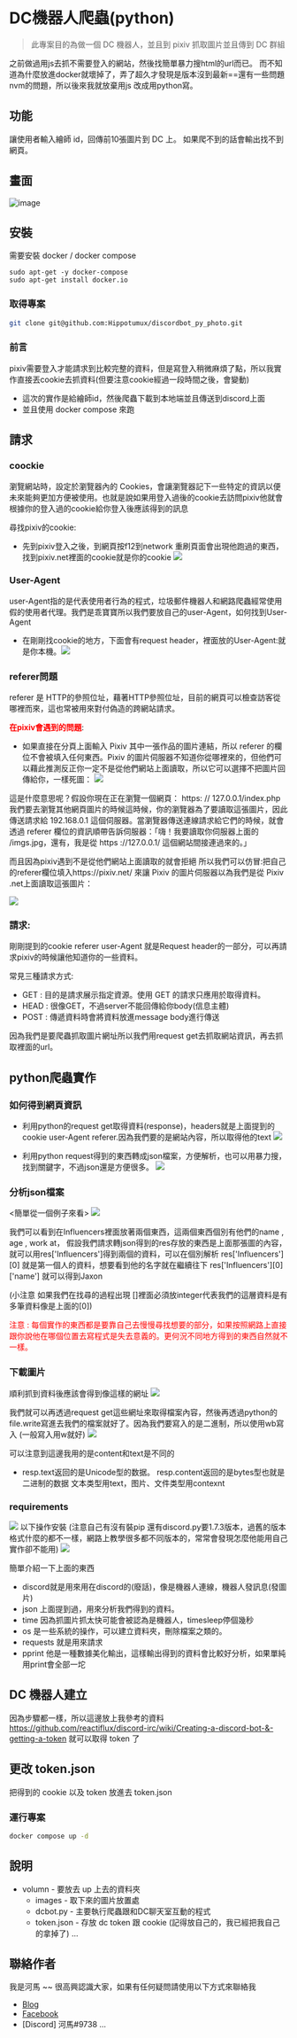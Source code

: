 # DC機器人爬蟲(python)

> 此專案目的為做一個 DC 機器人，並且到 pixiv 抓取圖片並且傳到 DC 群組

之前做過用js去抓不需要登入的網站，然後找簡單暴力搜html的url而已。
而不知道為什麼放進docker就壞掉了，弄了超久才發現是版本沒到最新==還有一些問題nvm的問題，所以後來我就放棄用js 改成用python寫。

## 功能

讓使用者輸入繪師 id，回傳前10張圖片到 DC 上。
如果爬不到的話會輸出找不到網頁。

## 畫面

![image](https://github.com/Hippotumux/discordbot_py_photo/assets/100692893/1fe52a42-d57e-43fe-9aa0-462630869cfb)

## 安裝

需要安裝 docker / docker compose 

```
sudo apt-get -y docker-compose
sudo apt-get install docker.io
```


### 取得專案

```bash
git clone git@github.com:Hippotumux/discordbot_py_photo.git
```

### 前言
pixiv需要登入才能請求到比較完整的資料，但是寫登入稍微麻煩了點，所以我實作直接丟cookie去抓資料(但要注意cookie經過一段時間之後，會變動) 
- 這次的實作是給繪師id，然後爬蟲下載到本地端並且傳送到discord上面
- 並且使用 docker compose 來跑

## 請求

### coockie
瀏覽網站時，設定於瀏覽器內的 Cookies，會讓瀏覽器記下一些特定的資訊以便未來能夠更加方便被使用。也就是說如果用登入過後的cookie去訪問pixiv他就會根據你的登入過的cookie給你登入後應該得到的訊息

尋找pixiv的cookie:
- 先到pixiv登入之後，到網頁按f12到network 重刷頁面會出現他跑過的東西，找到pixiv.net裡面的cookie就是你的cookie
![](https://i.imgur.com/OC7PHsM.png)


### User-Agent
user-Agent指的是代表使用者行為的程式，垃圾郵件機器人和網路爬蟲經常使用假的使用者代理。我們是乖寶寶所以我們要放自己的user-Agent，如何找到User-Agent
- 在剛剛找cookie的地方，下面會有request header，裡面放的User-Agent:就是你本機。![](https://i.imgur.com/e0pkgkH.png)


### referer問題
referer 是 HTTP的參照位址，藉著HTTP參照位址，目前的網頁可以檢查訪客從哪裡而來，這也常被用來對付偽造的跨網站請求。

<strong><font color = "red">在pixiv會遇到的問題</strong></font>:
- 如果直接在分頁上面輸入 Pixiv 其中一張作品的圖片連結，所以 referer 的欄位不會被填入任何東西。Pixiv 的圖片伺服器不知道你從哪裡來的，但他們可以藉此推測反正你一定不是從他們網站上面讀取，所以它可以選擇不把圖片回傳給你，一樣死圖：
![](https://i.imgur.com/LbrpMZA.png)

這是什麼意思呢？假設你現在正在瀏覽一個網頁：
https: // 127.0.0.1/index.php
我們要去瀏覽其他網頁圖片的時候這時候，你的瀏覽器為了要讀取這張圖片，因此傳送請求給 192.168.0.1 這個伺服器。當瀏覽器傳送連線請求給它們的時候，就會透過 referer 欄位的資訊順帶告訴伺服器：「嗨！我要讀取你伺服器上面的 /imgs.jpg，還有，我是從 https ://127.0.0.1/ 這個網站間接連過來的。」

而且因為pixiv遇到不是從他們網站上面讀取的就會拒絕
所以我們可以仿冒:把自己的referer欄位填入https://pixiv.net/ 來讓 Pixiv 的圖片伺服器以為我們是從 Pixiv .net上面讀取這張圖片：

![](https://i.imgur.com/4CQw4Ql.png)

### 請求:
剛剛提到的cookie referer user-Agent 就是Request header的一部分，可以再請求pixiv的時候讓他知道你的一些資料。

常見三種請求方式:
- GET : 目的是請求展示指定資源。使用 GET 的請求只應用於取得資料。
- HEAD : 很像GET，不過server不能回傳給你body(信息主體)
- POST : 傳遞資料時會將資料放進message body進行傳送

因為我們是要爬蟲抓取圖片網址所以我們用request get去抓取網站資訊，再去抓取裡面的url。

## python爬蟲實作
### 如何得到網頁資訊
    
- 利用python的request get取得資料(response)，headers就是上面提到的cookie user-Agent referer.因為我們要的是網站內容，所以取得他的text
![](https://i.imgur.com/G1UPLXO.png)


- 利用python request得到的東西轉成json檔案，方便解析，也可以用暴力搜，找到關鍵字，不過json還是方便很多。
![](https://i.imgur.com/SlSVMyu.png)

### 分析json檔案

<簡單從一個例子來看>
![](https://i.imgur.com/C7UBY8i.png)

我們可以看到在Influencers裡面放著兩個東西，這兩個東西個別有他們的name , age , work at，
假設我們請求轉json得到的res存放的東西是上面那張圖的內容，就可以用res['Influencers']得到兩個的資料，可以在個別解析 res['Influencers'][0] 就是第一個人的資料，想要看到他的名字就在繼續往下 res['Influencers'][0]['name'] 就可以得到Jaxon

(小注意 如果我們在找尋的過程出現 []裡面必須放integer代表我們的這層資料是有多筆資料像是上面的[0])

<font color = "red">注意 : 每個實作的東西都是要靠自己去慢慢尋找想要的部分，如果按照網路上直接跟你說他在哪個位置去寫程式是失去意義的。更何況不同地方得到的東西自然就不一樣。</font>

### 下載圖片

順利抓到資料後應該會得到像這樣的網址
![](https://i.imgur.com/UnbUis2.png)

我們就可以再透過request get這些網址來取得檔案內容，然後再透過python的file.write寫進去我們的檔案就好了。因為我們要寫入的是二進制，所以使用wb寫入 (一般寫入用w就好)
![](https://i.imgur.com/yPQhjNX.png)

可以注意到這邊我用的是content和text是不同的
- resp.text返回的是Unicode型的数据。
resp.content返回的是bytes型也就是二进制的数据
文本类型用text，图片、文件类型用contexnt

### requirements

![](https://i.imgur.com/9FxEM1e.png)
以下操作安裝 (注意自己有沒有裝pip 還有discord.py要1.7.3版本，過舊的版本格式什麼的都不一樣，網路上教學很多都不同版本的，常常會發現怎麼他能用自己實作卻不能用)
![](https://i.imgur.com/aTFMbM2.png)

簡單介紹一下上面的東西
- discord就是用來用在discord的(廢話)，像是機器人連線，機器人發訊息(發圖片)
- json 上面提到過，用來分析我們得到的資料。
- time 因為抓圖片抓太快可能會被認為是機器人，timesleep停個幾秒
- os 是一些系統的操作，可以建立資料夾，刪除檔案之類的。
- requests 就是用來請求
- pprint 他是一種數據美化輸出，這樣輸出得到的資料會比較好分析，如果單純用print會全部一坨

## DC 機器人建立

因為步驟都一樣，所以這邊放上我參考的資料
https://github.com/reactiflux/discord-irc/wiki/Creating-a-discord-bot-&-getting-a-token
就可以取得 token 了

## 更改 token.json

把得到的 cookie 以及 token 放進去 token.json

### 運行專案

```bash
docker compose up -d
```


## 說明

- volumn - 要放去 up 上去的資料夾
  - images - 取下來的圖片放置處
  - dcbot.py - 主要執行爬蟲跟和DC聊天室互動的程式
  - token.json - 存放 dc token 跟 cookie (記得放自己的，我已經把我自己的拿掉了)
...


## 聯絡作者

我是河馬 ~~ 很高興認識大家，如果有任何疑問請使用以下方式來聯絡我

- [Blog](https://hackmd.io/@HIPP0/notebook)
- [Facebook](https://www.facebook.com/profile.php?id=100008989923059)
- [Discord] 河馬#9738
...
